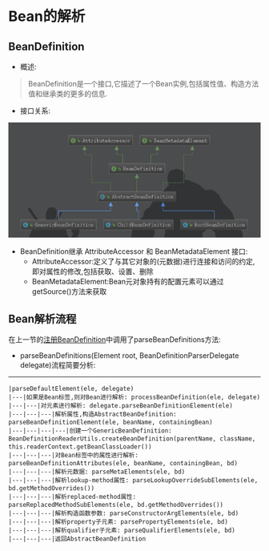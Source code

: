 # Bean的解析
## BeanDefinition
* 概述: 
> BeanDefinition是一个接口,它描述了一个Bean实例,包括属性值、构造方法值和继承类的更多的信息.

* 接口关系:

![BeanDefinition接口关系](BeanDefinition.png)

* BeanDefinition继承 AttributeAccessor 和 BeanMetadataElement 接口:
    * AttributeAccessor:定义了与其它对象的(元数据)进行连接和访问的约定,即对属性的修改,包括获取、设置、删除
    * BeanMetadataElement:Bean元对象持有的配置元素可以通过getSource()方法来获取
## Bean解析流程

在上一节的[注册BeanDefinition](../注册BeanDefinition/注册BeanDefinition.md)中调用了parseBeanDefinitions方法:
* parseBeanDefinitions(Element root, BeanDefinitionParserDelegate delegate)流程简要分析:
---
    |parseDefaultElement(ele, delegate)
    |---|如果是Bean标签,则对Bean进行解析: processBeanDefinition(ele, delegate)
    |---|---|对元素进行解析: delegate.parseBeanDefinitionElement(ele)
    |---|---|---|解析属性,构造AbstractBeanDefinition: parseBeanDefinitionElement(ele, beanName, containingBean)
    |---|---|---|---|创建一个GenericBeanDefinition: BeanDefinitionReaderUtils.createBeanDefinition(parentName, className, this.readerContext.getBeanClassLoader())
    |---|---|---|对Bean标签中的属性进行解析: parseBeanDefinitionAttributes(ele, beanName, containingBean, bd)
    |---|---|---|解析元数据: parseMetaElements(ele, bd)
    |---|---|---|解析lookup-method属性: parseLookupOverrideSubElements(ele, bd.getMethodOverrides())
    |---|---|---|解析replaced-method属性: parseReplacedMethodSubElements(ele, bd.getMethodOverrides())
    |---|---|---|解析构造函数参数: parseConstructorArgElements(ele, bd)
    |---|---|---|解析property子元素: parsePropertyElements(ele, bd)
    |---|---|---|解析qualifier子元素: parseQualifierElements(ele, bd)
    |---|---|---|返回AbstractBeanDefinition